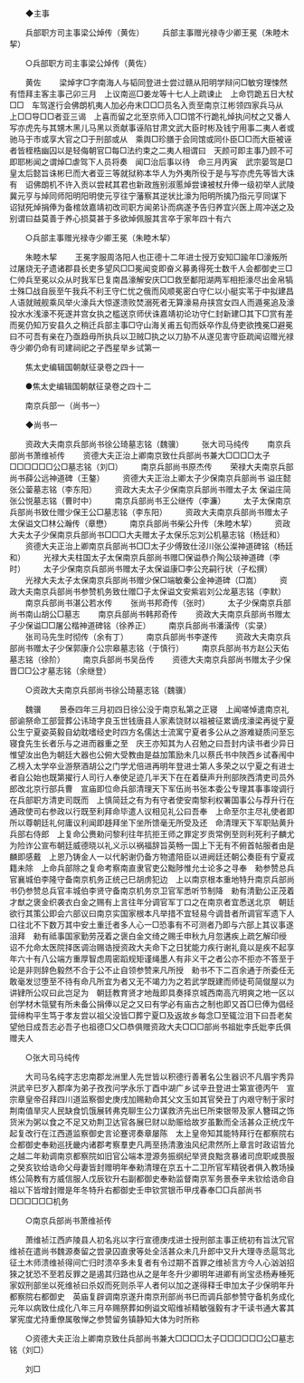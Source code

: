 <!-- { "loadSidebar": true } -->

　　◆主事 

　　兵部职方司主事梁公焯传（黄佐） 
　　兵部主事赠光禄寺少卿王冕（朱睦木挈） 

　　○兵部职方司主事梁公焯传（黄佐） 

　　黄佐 
　　梁焯字□字南海人与韬同登进士尝过赣从阳明学辩问□敏穷理悚然有悟拜主客主事己卯三月　上议南巡□姜龙等十七人上疏谏止　上命罚跪五日大杖□□　车驾遂行会佛朗机夷人加必舟末□□□员名入贡至南京江彬领四家兵马从　上□□导□□者亚三谒　上喜而留之北至京师入□□馆不行跪礼焯执问杖之又番人写亦虎先与其甥木黑儿马黑以贡献事诬陷甘肃文武大臣时彬及钱宁用事二夷人者或驰马于市或享大官之□于刑部或从　乘舆□珍膳于会同馆或同仆臣□□而大臣被诬者皆桎梏幽囚以是轻侮朝官□每□法约束之二夷人相谓曰　天颜可即主事乃顾不可即耶彬闻之谓焯□虐驾下人员将奏　闻□治后事以待　命三月丙寅　武宗晏驾是□　皇太后懿旨诛彬巳而大者亚三等就狱称本华人为外夷所役于是与写亦虎先等皆大诛有　诏佛朗机不许入贡以尝弒其君也新政旌别淑慝焯尝谏被杖升俸一级初举人武陵冀元亨与焯同师阳明阳明使元亨往宁藩察其逆状比濠为阳明所擒乃指元亨同谋下　诏狱死焯捐俸为备棺敛嘉靖初改司职方闻弟讣而病遂予告归养宜兴医上周冲送之及别谓曰益莫善于养心损莫甚于多欲焯佩服其言卒于家年四十有六 

　　○兵部主事赠光禄寺少卿王冕（朱睦木挈） 

　　朱睦木挈 
　　王冕字服周洛阳人也正德十二年进士授万安知□踰年□濠叛所过屠烧无孑遗诸郡县长吏多望风□□冕闻变即奋义募勇得死士数千人会都御史三□仁帅兵至冕以众从时我军巳复南昌濠解安庆□□救至鄱阳湖两军相拒濠尽出金帛犒士殊□战自辰至午我兵不利王守仁忧之俄而风顺冕密白守仁以小艇实苇于中拟建昌人语就贼舰乘风举火濠兵大惊遂溃败焚溺死者无算濠易舟挟宫女四人而遁冕追及濠投水水浅濠不死遂并宫女执之槛送京师伏诛嘉靖初论功守仁封新建□其下□赏有差而冕仍知万安县久之稍迁兵部主事□守山海关甫五旬而妖卒作乱侍吏欲拽冕□避冕曰不可吾有亲在乃亟趋毋所执兵以卫贼□执之以刀胁不从遂见害守臣疏闻诏赠光禄寺少卿仍命有司建祠祀之子西星举乡试第一 

　　焦太史编辑国朝献征录卷之四十一 

　　●焦太史编辑国朝献征录卷之四十二 

　　南京兵部一（尚书一） 

　　◆尚书一 

　　资政大夫南京兵部尚书徐公琦墓志铭（魏骥） 
　　张大司马纯传 
　　南京兵部尚书萧维祯传 
　　资德大夫正治上卿南京致仕兵部尚书兼大□□□□太子□□□□□□公□墓志铭（刘□） 
　　南京兵部尚书原杰传 
　　荣禄大夫南京兵部尚书薛公远神道碑（王鏊） 
　　资德大夫正治上卿太子少保南京兵部尚书 谥庄懿张公蓥墓志铭（李东阳） 
　　资政大夫太子少保南京兵部尚书赠太子太 保谥庄简张公悦墓志铭（曹时中） 
　　南京兵部尚书王公继传（李濂） 
　　太子太保南京兵部尚书致仕赠少保王公□墓志铭（李东阳） 
　　资政大夫南京兵部尚书赠太子太保谥文□林公瀚传（章懋） 
　　南京兵部尚书柴公升传（朱睦木挈） 
　　资政大夫太子少保南京兵部尚书□□□大夫赠太子太保乐忘刘公机墓志铭（杨廷和） 
　　资德大夫正治上卿南京兵部尚书□□太子少傅致仕泾川张公澯神道碑铭（杨廷和） 
　　光禄大夫柱国太子太保南京兵部尚书赠□保谥恭介陶公琰神道碑（李时） 
　　太子少保南京兵部尚书赠太子太保谥康□李公充嗣行状（子松撰） 
　　光禄大夫太子太保南京兵部尚书赠少保□端敏秦公金神道碑（□嵩） 
　　资政大夫南京兵部尚书参赞机务致仕赠□子太保谥文安紫岩刘公龙墓志铭（李默） 
　　南京兵部尚书湛公若水传 
　　张尚书邦奇传（张时） 
　　太子少保南京兵部尚书南山胡公□墓志 
　　南京兵部尚书韩邦奇传 
　　资政大夫南京兵部尚书赠太子少保谥□□屠公楷神道碑铭（徐养正） 
　　南京兵部尚书潘潢传（实录） 
　　张司马先生时彻传（余有丁） 
　　南京兵部尚书李遂传 
　　资政大夫南京兵部尚书赠太子少保郭康介公宗皋墓志铭（于慎行） 
　　南京兵部尚书方赵公天佑墓志铭（徐阶） 
　　南京兵部尚书吴岳传 
　　资德大夫南京兵部尚书赠太子少保晋□□公才墓志铭（余继登） 

　　○资政大夫南京兵部尚书徐公琦墓志铭（魏骥） 

　　魏骥 
　　景泰四年三月初四日徐公没于南京私第之正寝　上闻嗟悼遣南京礼部谕祭命工部营葬公讳琦字良玉世钱唐县人家素饶财以祖被征累谪戌濠梁再徙宁夏公生宁夏姿英毅自幼耽嗜经史时四方名儒达士流寓宁夏者多公从之游难疑质问至忘寝食先生长者乐与之进而器重之至　庆王亦知其为人召勉之曰吾封内读书者少异日惟望汝出色为朝廷大器也公俯大受教由是益加策励未几以蔡氏书中陜西乡试春闱中乙榜入太学卒业游祭酒胡公之门学尤倍进再明年登进士第人多荣之以宁夏之有进士者自公始也既第擢行人司行人奉使足迹几半天下在在着蘖声升刑部陜西清吏司员外郎改北京行部兵曹　宣庙即位命兵部清理天下军伍尚书张本委公专理其事事竣调行在兵部职方清吏司既而　上慎简廷之有为有守者使安南黎利权署国事公与荐升行在通政使司右参政以行既至利拜命毕遣人议相见礼公曰吾奉　上命至尔主尽礼使者即所以尊朝廷礼何庸议利闻即趍拜坐下坐所馈毫无所受及还　命清理天下军职贴黄升兵部右侍郎　上复命公赉勑问黎利往年抗拒王师之罪定岁贡常例至则利死利子麟尤为险诈公宣布朝廷威德晓以礼义示以祸福辞旨英畅一国上下无有不俯首帖服者由是麟即感戴　上恩乃铸金人一以代躬谢仍备方物遣陪臣以进阙廷还朝公奏臣有宁夏戎籍未除　上命兵部除之复命考察南直隶官吏公黜陟惟允士论多之寻奉　勑参赞总兵官襄城伯李隆守备南京机务正统己巳胡虏犯边　上以南京根本重地特升南京兵部尚书仍参赞总兵官丰城伯李贤守备南京机务京卫官军悉听节制降　勑有清勤公正茂着才猷之褒金织袭衣白金之赐有上言往年分调官军丁口之在南京者宜悉送北京　朝廷欲行其策公即会六部议曰南京实国家根本凡举措不宜轻易今调昔者所调官军遗下人口往北不下数万其中安土重迁者多人心一□恐事有不可测者乃即与六部上其议事遂沮拜　勑有祗事国家勤劳茂着之褒白金文绮之赐壬申秋九月忽遘疾上疏乞解印绶　诏不允命太医院择医调治赐诰授资政大夫命下之日犹能力疾行谢礼竟以是疾不起享年六十有八公端方重厚智虑周密蹈规矩谨绳墨人有非义干之者公亦不拒亦不答至于论是非则辞色毅然不合于公不止自领参赞来凡所授　勑书不下二百余通于所委任无敢毫发愆堕至不待有命凡所宜为者又无不竭力为之若武学既建而师徒苟简僦屋以为讲肄所公叹曰此岂足为　朝廷教育贤才地哉即具奏择京城西南高亢明爽之地一区以创学材木瓴甓有所未备公捐俸以足之又曰有学必有庙古之制也即又首□巳俸为倡经营缔构平生笃于孝友尝以祖父没皆□葬宁夏□及返故乡每念□至辄泣泪下曰吾老矣望他日成吾志必吾子也祖德□父□恭俱赠资政大夫□□□部尚书祖妣李氏妣李氏俱赠夫人 

　　○张大司马纯传 

　　大司马名纯字志忠南郡龙洲里人先世皆以积德行善著名公生器识不凡眉宇秀异洪武辛巳岁入郡庠为弟子孜孜问学永乐丁酉中湖广乡试辛丑登进士第宣德丙午　宣宗章皇帝召拜四川道监察御史庚戌加赐勑命其父文玉如其官癸丑丁内艰守制于家时荆南值旱灾人民缺食饥饿展转弗克聊生公力谋救济先出巳所束银带及家人簪珥之饰货米为粥以食之不足又劝荆卫达官各展巳财以助赈给故岁虽歉而全活甚众正统戊午起复改行在江西道监察御史言论蹇谔奏章屡陈　太上皇帝知其能特拜行在都察院右佥都御史奉勑巡抚畿内诸郡考察羣吏凡两至扬清激浊风纪肃然所上章言时政诏皆允之越二年勑调南京都察院如旧官公端本澄源务振纲纪举贤良黜贪暴诸司庶职咸畏服之癸亥钦给诰命父母妻皆封赠明年奉勑清理在京五十二卫所官军精锐者俱入教场操练公简教有方威信服人戊辰钦升右副都御史奉勑监督南京军务景泰辛未钦给诰命自祖以下皆增封赠是年冬特升右都御史壬申钦赏银币甲戌春奉□□兵部尚书□□□□□□机务 

　　○南京兵部尚书萧维祯传 

　　萧维祯江西庐陵县人初名兆以字行宣德庚戌进士授刑部主事正统初有旨汰冗官维祯在遣尚书魏源奏留之尝录囚直隶等处全活甚众未几升郎中又升大理寺丞扈驾北征土木师溃维祯得间亡归时溃卒多未复者有令过期不首罪之维祯言方今人心汹汹招猍之犹恐不至若反罪之是遏其归路也从之是年冬升少卿明年进卿有尚宝丞杨寿棰死家奴刑部坐以死维祯曰杀奴而死则杀平人者何以加之遂得释壬申加太子少保明年升都察院右都御史　英庙复辟调南京遂升南京刑部尚书巳而调兵部参赞守备机务成化元年以病致仕成化八年三月卒赐祭葬如例谥文昭维祯精敏强毅有才干读书通大畧其掌宪度尤持重僚属敬惮之参赞留务镇静知大体为时所称 

　　○资德大夫正治上卿南京致仕兵部尚书兼大□□□□太子□□□□□□公□墓志铭（刘□） 

　　刘□ 
